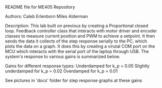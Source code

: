 README file for ME405 Repository

Authors:
Caleb Erlenborn
Miles Alderman

Description:
This lab built on previous by creating a Proportional closed loop. Feedback controller class that interacts with motor driver and encoder classes to measure current position and PWM to achieve a setpoint. It then sends the data it collects of the step response serially to the PC, which plots the data on a graph. It does this by creating a virutal COM port on the MCU which interacts with the serial port of the laptop through USB. The system's response to various gains is summarized below.

Gains for different response types:
Underdamped for k_p = 0.05
Slightly underdamped for k_p = 0.02
Overdamped for k_p = 0.01

See pictures in 'docs' folder for step response graphs at these gains

